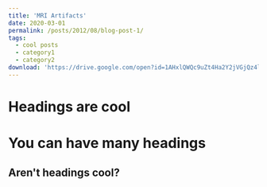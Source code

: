 ```yaml
---
title: 'MRI Artifacts'
date: 2020-03-01
permalink: /posts/2012/08/blog-post-1/
tags:
  - cool posts
  - category1
  - category2
download: 'https://drive.google.com/open?id=1AHxlQWQc9uZt4Ha2Y2jVGjQz4lZvwJ78cXFT2bX3s3U'
---
```



Headings are cool
======

You can have many headings
======

Aren't headings cool?
------
